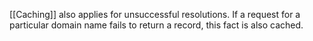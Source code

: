 [[Caching]] also applies for unsuccessful resolutions. If a request for a particular domain name fails to return a record, this fact is also cached.